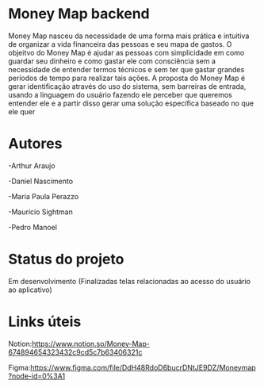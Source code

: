 # Money Map backend
Money Map nasceu da necessidade de uma forma mais prática e intuitiva de organizar a vida financeira das pessoas e seu mapa de gastos. O objeitvo do Money Map é ajudar as pessoas com simplicidade em como guardar seu dinheiro  e como gastar ele com consciência sem a necessidade de entender termos técnicos e sem ter que gastar grandes períodos de tempo para realizar tais ações. A proposta do Money Map é gerar identificação através do uso do sistema, sem barreiras de entrada, usando a linguagem do usuário fazendo ele perceber que queremos entender ele e a partir disso gerar uma solução específica baseado no que ele quer
# Autores 
-Arthur Araujo

-Daniel Nascimento

-Maria Paula Perazzo

-Maurício Sightman

-Pedro Manoel

# Status do projeto
Em desenvolvimento (Finalizadas telas relacionadas ao acesso do usuário ao aplicativo)

# Links úteis

Notion:https://www.notion.so/Money-Map-674894654323432c9cd5c7b63406321c

Figma:https://www.figma.com/file/DdH48RdoD6bucrDNtJE9DZ/Moneymap?node-id=0%3A1
